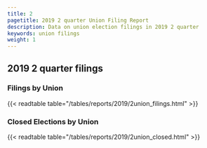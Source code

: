 ```yaml
---
title: 2
pagetitle: 2019 2 quarter Union Filing Report
description: Data on union election filings in 2019 2 quarter 
keywords: union filings
weight: 1
---
```


## 2019 2 quarter filings

### Filings by Union
{{< readtable table="/tables/reports/2019/2union_filings.html" >}}

### Closed Elections by Union
{{< readtable table="/tables/reports/2019/2union_closed.html" >}}
